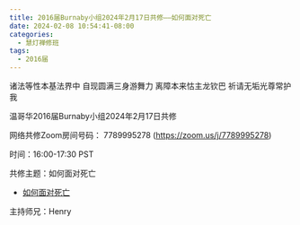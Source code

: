 ```yaml
---
title: 2016届Burnaby小组2024年2月17日共修——如何面对死亡
date: 2024-02-08 10:54:41-08:00
categories:
  - 慧灯禅修班
tags:
  - 2016届
---
```

诸法等性本基法界中 自现圆满三身游舞力 离障本来怙主龙钦巴 祈请无垢光尊常护我

温哥华2016届Burnaby小组2024年2月17日共修

网络共修Zoom房间号码： 7789995278 (<https://zoom.us/j/7789995278>)

时间：16:00-17:30 PST

共修主题：如何面对死亡

* [如何面对死亡](https://fohuifayu.com/index.php/huideng-jiangtang/fofa-jianxiu/sheng-yu-si/630-l12020)



主持师兄：Henry
